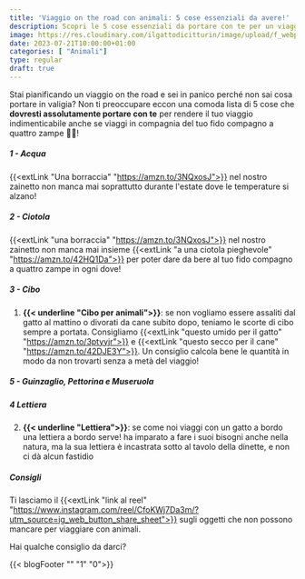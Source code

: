 ```yaml
---
title: 'Viaggio on the road con animali: 5 cose essenziali da avere!'
description: Scopri le 5 cose essenziali da portare con te per un viaggio on the road indimenticabile con il tuo animale! Leggi il nostro articolo per pianificare al meglio la tua avventura su quattro ruote.
image: https://res.cloudinary.com/ilgattodicitturin/image/upload/f_webp,q_auto:good,w_800,c_scale,dpr_auto/v1657024162/Articoli/10_cose_per_un_viaggio_ontheroad_udittt.jpg
date: 2023-07-21T10:00:00+01:00
categories: [ "Animali"]
type: regular
draft: true
---
```


Stai pianificando un viaggio on the road e sei in panico perché non sai cosa portare in valigia? Non ti preoccupare eccon una comoda lista di 5 cose che **dovresti assolutamente portare con te** per rendere il tuo viaggio indimenticabile anche se viaggi in compagnia del tuo fido compagno a quattro zampe 🐶🐱!

##### 1 - Acqua
{{<extLink "Una borraccia" "https://amzn.to/3NQxosJ">}} nel nostro zainetto non manca mai soprattutto durante l'estate dove le temperature si alzano!

##### 2 - Ciotola
{{<extLink "una borraccia" "https://amzn.to/3NQxosJ">}} nel nostro zainetto non manca mai insieme {{<extLink "a una ciotola pieghevole" "https://amzn.to/42HQ1Da">}} per poter dare da bere al tuo fido compagno a quattro zampe in ogni dove!

##### 3 - Cibo
1. **{{< underline "Cibo per animali">}}**: se non vogliamo essere assaliti dal gatto al mattino o divorati da cane subito dopo, teniamo le scorte di cibo sempre a portata. Consigliamo {{<extLink "questo umido per il gatto" "https://amzn.to/3ptyyjr">}} e {{<extLink "questo secco per il cane" "https://amzn.to/42DJE3Y">}}. Un consiglio calcola bene le quantità in modo da non trovarti senza a metà del viaggio!

##### 5 - Guinzaglio, Pettorina e Museruola

##### 4 Lettiera
2. **{{< underline "Lettiera">}}**: se come noi viaggi con un gatto a bordo una lettiera a bordo serve!  ha imparato a fare i suoi bisogni anche nella natura, ma la sua lettiera è incastrata sotto al tavolo della dinette, e non ci dà alcun fastidio

##### Consigli
Ti lasciamo il {{<extLink "link al reel" "https://www.instagram.com/reel/CfoKWj7Da3m/?utm_source=ig_web_button_share_sheet">}} sugli oggetti che non possono mancare per viaggiare con animali. 

Hai qualche consiglio da darci?   

{{< blogFooter "" "1" "0">}}